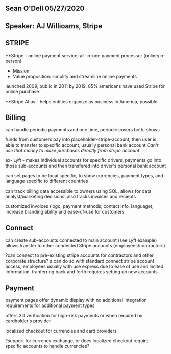 ## Sean O'Dell 05/27/2020
## Speaker: AJ Willioams, Stripe

## STRIPE

**Stripe - online payment service; all-in-one payment processor (online/in-person)
- Mission:
- Value proposition: simplify and streamline online payments

launched 2009, public in 2011
by 2019, 85% americans have used Stripe for online purchase

**Stripe Atlas - helps entities organize as business in America, possible

## Billing

can handle periodic payments and one time, periodic covers both, shows 

funds from customers pay into placeholder-stripe-account, then user is able to transfer to specific account, usually personal bank account *Can't use that money to make purchases directly from stripe account*

ex- Lyft - makes individual accounts for specific drivers, payments go into those sub-accounts and then transfered into driver's personal bank account

can set pages to be local specific, to show currencies, payment types, and language specific to different countries

can track billing data accessible to owners using SQL, allows for data analyst/marketing decisions. also tracks invoices and reciepts

customized invoices (logo, payment methods, contact info, language), increase branding ability and ease-of-use for customers

## Connect

can create sub-accounts connected to main account (see Lyft example)
allows transfer to other connected Stripe accounts (employees/contractors)

?can connect to pre-existing stripe accounts for contractors and other corporate structure?
a:can do so with standard connect stripe account access, employees usually with use express due to ease of use and limited information. tranferring back and forth requires setting up new accounts

## Payment

payment pages offer dynamic display with no additional integration requirements for additional payment types

offers 3D verification for high-risk payments or when required by cardholder's provider

localized checkout for currencies and card providers

?support for currency exchange, or does localized checkout require specific accounts to handle currencies?